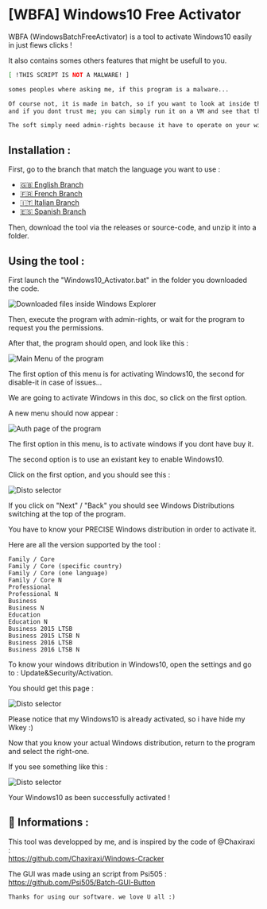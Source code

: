 
# [WBFA] Windows10 Free Activator

WBFA (WindowsBatchFreeActivator) is a tool to activate Windows10 easily in just fiews clicks !

It also contains somes others features that might be usefull to you.




```bash
[ !THIS SCRIPT IS NOT A MALWARE! ]

somes peoples where asking me, if this program is a malware...

Of course not, it is made in batch, so if you want to look at inside the code you can, 
and if you dont trust me; you can simply run it on a VM and see that there is no malwares.

The soft simply need admin-rights because it have to operate on your windows system, thats it !
```
## Installation :
First, go to the branch that match the language you want to use :
 - [🇬🇧 English Branch](https://github.com/SHARKgamestudio/Windows10-free-Activator-WBFA/tree/English)
 - [🇫🇷 French Branch](https://github.com/SHARKgamestudio/Windows10-free-Activator-WBFA/tree/French)
 - [🇮🇹 Italian Branch](https://github.com/SHARKgamestudio/Windows10-free-Activator-WBFA/tree/Italian)
 - [🇪🇸 Spanish Branch](https://github.com/SHARKgamestudio/Windows10-free-Activator-WBFA/tree/Spanish)

Then, download the tool via the releases or source-code, and unzip it into a folder.
## Using the tool :

First launch the "Windows10_Activator.bat" in the folder you downloaded the code.

![Downloaded files inside Windows Explorer](https://zupimages.net/up/22/41/u9wk.png)

Then, execute the program with admin-rights, or wait for the program to request you the permissions.

After that, the program should open, and look like this :

![Main Menu of the program](https://zupimages.net/up/22/41/28s8.png)

The first option of this menu is for activating Windows10, the second for disable-it in case of issues...

We are going to activate Windows in this doc, so click on the first option.

A new menu should now appear :

![Auth page of the program](https://zupimages.net/up/22/41/5nmi.png)

The first option in this menu, is to activate windows if you dont have buy it.

The second option is to use an existant key to enable Windows10.

Click on the first option, and you should see this :

![Disto selector](https://zupimages.net/up/22/41/qf7u.png)

If you click on "Next" / "Back" you should see Windows Distributions switching at the top of the program.

You have to know your PRECISE Windows distribution in order to activate it.

Here are all the version supported by the tool :

```
Family / Core
Family / Core (specific country)
Family / Core (one language)
Family / Core N
Professional
Professional N
Business
Business N
Education
Education N
Business 2015 LTSB
Business 2015 LTSB N
Business 2016 LTSB
Business 2016 LTSB N
```

To know your windows ditribution in Windows10, open the settings and go to : Update&Security/Activation.

You should get this page :

![Disto selector](https://zupimages.net/up/22/41/8shu.png)

Please notice that my Windows10 is already activated, so i have hide my Wkey :)

Now that you know your actual Windows distribution, return to the program and select the right-one.

If you see something like this :

![Disto selector](https://zupimages.net/up/22/41/zx4s.png)

Your Windows10 as been successfully activated !

## 🚀 Informations :
This tool was developped by me, and is inspired by the code of @Chaxiraxi :                       
https://github.com/Chaxiraxi/Windows-Cracker

The GUI was made using an script from Psi505 :                                   
https://github.com/Psi505/Batch-GUI-Button


``` Thanks for using our software. we love U all :) ```
